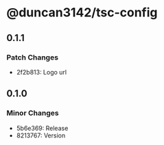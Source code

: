 # @duncan3142/tsc-config

## 0.1.1

### Patch Changes

- 2f2b813: Logo url

## 0.1.0

### Minor Changes

- 5b6e369: Release
- 8213767: Version
